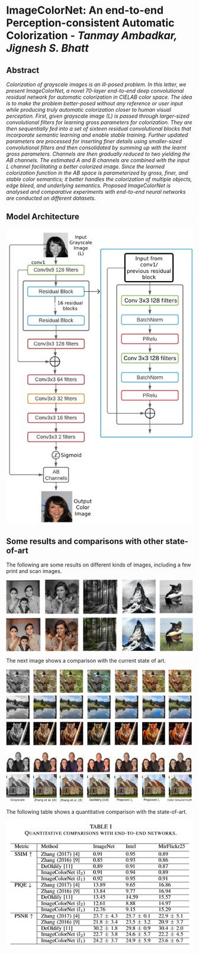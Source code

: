# ImageColorNet: An end-to-end Perception-consistent Automatic Colorization - *Tanmay Ambadkar, Jignesh S. Bhatt*

## Abstract

*Colorization of grayscale images is an ill-posed problem. In this letter, we present ImageColorNet, a novel 70-layer end-to-end deep convolutional residual network for automatic colorization in CIELAB color space. The idea is to make the problem better-posed without any reference or user input while producing truly automatic colorization closer to human visual perception. First, given grayscale image (L) is passed through larger-sized convolutional filters for learning gross parameters for colorization. They are then sequentially fed into a set of sixteen residual convolutional blocks that incorporate semantic learning and enable stable training. Further updated parameters are processed for inserting finer details using smaller-sized convolutional filters and then consolidated by summing up with the learnt gross parameters. Channels are then gradually reduced to two yielding the AB channels. The estimated A and B channels are combined with the input L channel facilitating a better colorized image. Since the learned colorization function in the AB space is parameterized by gross, finer, and stable color semantics; it better handles the colorization of multiple objects, edge bleed, and underlying semantics. Proposed ImageColorNet is analysed and comparative experiments with end-to-end neural networks are conducted on different datasets.*

## Model Architecture

![model architecure](assets/network.jpg)

## Some results and comparisons with other state-of-art

The following are some results on different kinds of images, including a few print and scan images.

![carousel](assets/carousel1.png)

The next image shows a comparison with the current state of art. 

![comparison](assets/CAROUSEL.png)

The following table shows a quantitative comparison with the state-of-art. 


![table](assets/table.png)
